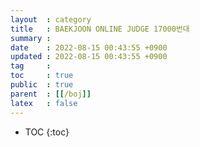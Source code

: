 ```yaml
---
layout  : category
title   : BAEKJOON ONLINE JUDGE 17000번대
summary : 
date    : 2022-08-15 00:43:55 +0900
updated : 2022-08-15 00:43:55 +0900
tag     : 
toc     : true
public  : true
parent  : [[/boj]]
latex   : false
---
```

* TOC
{:toc}
